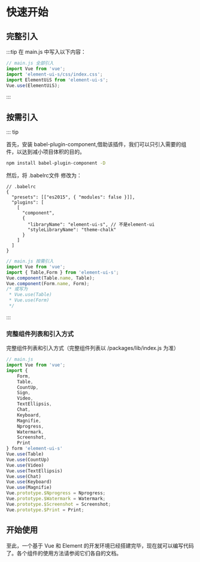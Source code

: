

# 快速开始

## 完整引入
:::tip
在 main.js 中写入以下内容：
```js
// main.js 全部引入 
import Vue from 'vue';
import 'element-ui-s/css/index.css';
import ElementUiS from 'element-ui-s';
Vue.use(ElementUiS);
```
:::



## 按需引入
::: tip

 首先，安装 babel-plugin-component,借助该插件，我们可以只引入需要的组件，以达到减小项目体积的目的。
```sh
npm install babel-plugin-component -D
```
然后，将 .babelrc文件 修改为：
```JS
// .babelrc
{
  "presets": [["es2015", { "modules": false }]],
  "plugins": [
    [
      "component",
      {
        "libraryName": "element-ui-s", // 不是element-ui
        "styleLibraryName": "theme-chalk"
      }
    ]
  ]
}
```
```js
// main.js 按需引入 
import Vue from 'vue';
import { Table,Form } from 'element-ui-s';
Vue.component(Table.name, Table);
Vue.component(Form.name, Form);
/* 或写为
 * Vue.use(Table)
 * Vue.use(Form)
 */
```

:::

### 完整组件列表和引入方式
完整组件列表和引入方式（完整组件列表以 /packages/lib/index.js 为准）
```js
// main.js
import Vue from 'vue';
import {
    Form,
    Table,
    CountUp,
    Sign,
    Video,
    TextEllipsis,
    Chat,
    Keyboard,
    Magnifie,
    Nprogress,
    Watermark,
    Screenshot,
    Print
} form 'element-ui-s'
Vue.use(Table)
Vue.use(CountUp)
Vue.use(Video)
Vue.use(TextEllipsis)
Vue.use(Chat)
Vue.use(Keyboard)
Vue.use(Magnifie)
Vue.prototype.$Nprogress = Nprogress;
Vue.prototype.$Watermark = Watermark;
Vue.prototype.$Screenshot = Screenshot;
Vue.prototype.$Print = Print;
```


## 开始使用
至此，一个基于 Vue 和 Element 的开发环境已经搭建完毕，现在就可以编写代码了。各个组件的使用方法请参阅它们各自的文档。


<start />
<vssure />

